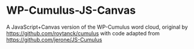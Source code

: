 WP-Cumulus-JS-Canvas
====================

A JavaScript+Canvas version of the WP-Cumulus word cloud, original by https://github.com/roytanck/cumulus with code adapted from https://github.com/jerone/JS-Cumulus
